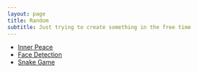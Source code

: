 ```yaml
---
layout: page
title: Random
subtitle: Just trying to create something in the free time
---
```


- [Inner Peace](others/blank)
- [Face Detection](others/facemesh)
- [Snake Game](others/snake)
